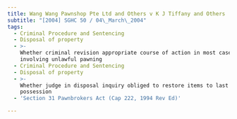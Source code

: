```yaml
---
title: Wang Wang Pawnshop Pte Ltd and Others v K J Tiffany and Others
subtitle: "[2004] SGHC 50 / 04\_March\_2004"
tags:
  - Criminal Procedure and Sentencing
  - Disposal of property
  - >-
    Whether criminal revision appropriate course of action in most cases
    involving unlawful pawning
  - Criminal Procedure and Sentencing
  - Disposal of property
  - >-
    Whether judge in disposal inquiry obliged to restore items to last in lawful
    possession
  - 'Section 31 Pawnbrokers Act (Cap 222, 1994 Rev Ed)'

---
```


